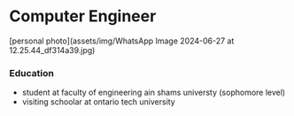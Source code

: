 # Computer Engineer
[personal photo](assets/img/WhatsApp Image 2024-06-27 at 12.25.44_df314a39.jpg)


### Education
- student at faculty of engineering ain shams universty (sophomore level) 
- visiting schoolar at ontario tech university
